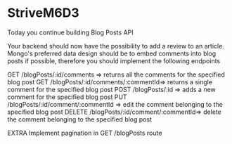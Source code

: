 # StriveM6D3
Today you continue building Blog Posts API

 

Your backend should now have the possibility to add a review to an article. Mongo's preferred data design should be to embed comments into blog posts if possible, therefore you should implement the following endpoints

GET /blogPosts/:id/comments => returns all the comments for the specified blog post
GET /blogPosts/:id/comments/:commentId=> returns a single comment for the specified blog post
POST /blogPosts/:id => adds a new comment for the specified blog post
PUT /blogPosts/:id/comment/:commentId => edit the comment belonging to the specified blog post
DELETE /blogPosts/:id/comment/:commentId=> delete the comment belonging to the specified blog post
 

EXTRA
Implement pagination in GET /blogPosts route